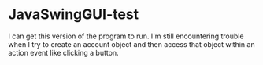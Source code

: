 # JavaSwingGUI-test

I can get this version of the program to run. I'm still encountering trouble when I try to create an account object
and then access that object within an action event like clicking a button.
